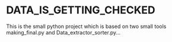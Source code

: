 # DATA_IS_GETTING_CHECKED
This is the small python project which is based on two small tools making_final.py and Data_extractor_sorter.py...
